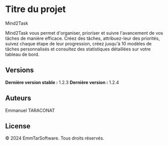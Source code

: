 # Titre du projet
Mind2Task


Mind2Task vous permet d'organiser, prioriser et suivre l'avancement de vos tâches de manière efficace.
Créez des tâches, attribuez-leur des priorités, suivez chaque étape de leur progression, créez jusqu'à 10 modèles de tâches personnalisés et consultez des statistiques détaillées sur votre tableau de bord.


## Versions

**Dernière version stable :** 1.2.3
**Dernière version :** 1.2.4


## Auteurs

Emmanuel TARACONAT


## License
© 2024 EmmTarSoftware. Tous droits réservés.
